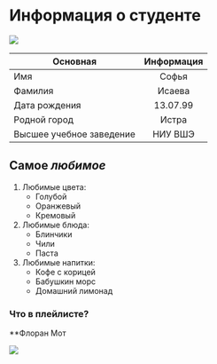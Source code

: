 # **Информация о студенте** 


![](https://vk.vkfaces.com/841533/v841533597/b696/HTa7QEgaVkY.jpg)

Основная|Информация 
---|:---:
Имя|Софья
Фамилия|Исаева
Дата рождения|13.07.99 
Родной город|Истра 
Высшее учебное заведение|НИУ ВШЭ 

## **Самое _любимое_**
1. Любимые цвета:
    + Голубой
    + Оранжевый
    + Кремовый
2. Любимые блюда:
    + Блинчики
    + Чили
    + Паста
3. Любимые напитки:
    + Кофе с корицей
    + Бабушкин морс
    + Домашний лимонад
    
### Что в плейлисте?

**Флоран Мот


![](https://i.concertwith.me/artists/5dc361d965d792b4f390c805bf40c182.jpg)

    
